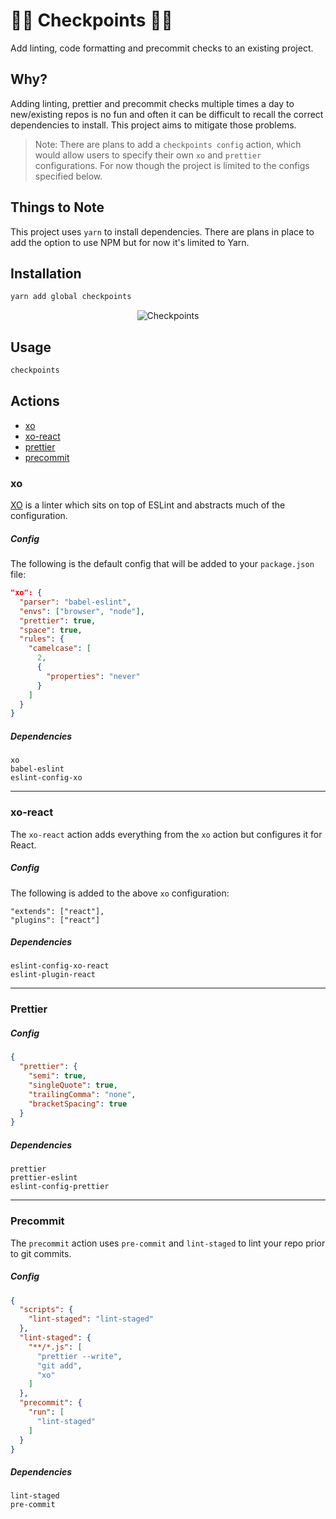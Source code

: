 # 👮🏻 Checkpoints 👮🏻

Add linting, code formatting and precommit checks to an existing project.

## Why?

Adding linting, prettier and precommit checks multiple times a day to new/existing repos is no fun and often it can be difficult to recall the correct dependencies to install. This project aims to mitigate those problems.

> Note: There are plans to add a `checkpoints config` action, which would allow users to specify their own `xo` and `prettier` configurations. For now though the project is limited to the configs specified below.

## Things to Note

This project uses `yarn` to install dependencies. There are plans in place to add the option to use NPM but for now it's limited to Yarn.

## Installation

```sh
yarn add global checkpoints
```

<p align="center">
  <img src="https://github.com/markmur/checkpoints/raw/master/img/checkpoints.png?raw=true" alt="Checkpoints" />
</p>

## Usage

```sh
checkpoints
```

## Actions

- [xo](#xo)
- [xo-react](#xo-react)
- [prettier](#prettier)
- [precommit](#precommit)

### xo

[XO](https://github.com/xojs/xo) is a linter which sits on top of ESLint and abstracts much of the configuration.

##### Config

The following is the default config that will be added to your `package.json` file:

```json
"xo": {
  "parser": "babel-eslint",
  "envs": ["browser", "node"],
  "prettier": true,
  "space": true,
  "rules": {
    "camelcase": [
      2,
      {
        "properties": "never"
      }
    ]
  }
}
```

##### Dependencies

```
xo
babel-eslint
eslint-config-xo
```

---

### xo-react

The `xo-react` action adds everything from the `xo` action but configures it for React.

##### Config

The following is added to the above `xo` configuration:

```
"extends": ["react"],
"plugins": ["react"]
```

##### Dependencies

```
eslint-config-xo-react 
eslint-plugin-react
```

---

### Prettier

##### Config

```json
{
  "prettier": {
    "semi": true,
    "singleQuote": true,
    "trailingComma": "none",
    "bracketSpacing": true
  }
}
```

##### Dependencies

```
prettier
prettier-eslint
eslint-config-prettier
```

---

### Precommit

The `precommit` action uses `pre-commit` and `lint-staged` to lint your repo prior to git commits.

##### Config

```json
{
  "scripts": {
    "lint-staged": "lint-staged"
  },
  "lint-staged": {
    "**/*.js": [
      "prettier --write",
      "git add",
      "xo"
    ]
  },
  "precommit": {
    "run": [
      "lint-staged"
    ]
  }
}
```

##### Dependencies

```
lint-staged
pre-commit
```

